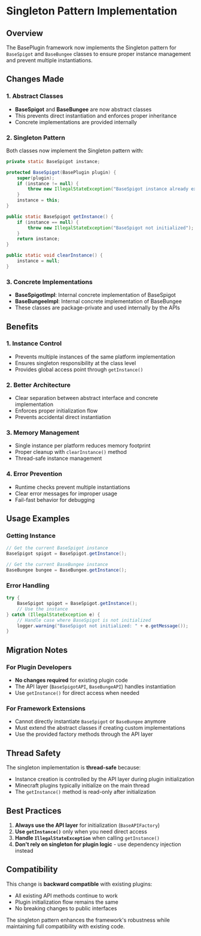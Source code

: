 # Singleton Pattern Implementation

## Overview

The BasePlugin framework now implements the Singleton pattern for `BaseSpigot` and `BaseBungee` classes to ensure proper instance management and prevent multiple instantiations.

## Changes Made

### 1. Abstract Classes

- **BaseSpigot** and **BaseBungee** are now abstract classes
- This prevents direct instantiation and enforces proper inheritance
- Concrete implementations are provided internally

### 2. Singleton Pattern

Both classes now implement the Singleton pattern with:

```java
private static BaseSpigot instance;

protected BaseSpigot(BasePlugin plugin) {
    super(plugin);
    if (instance != null) {
        throw new IllegalStateException("BaseSpigot instance already exists");
    }
    instance = this;
}

public static BaseSpigot getInstance() {
    if (instance == null) {
        throw new IllegalStateException("BaseSpigot not initialized");
    }
    return instance;
}

public static void clearInstance() {
    instance = null;
}
```

### 3. Concrete Implementations

- **BaseSpigotImpl**: Internal concrete implementation of BaseSpigot
- **BaseBungeeImpl**: Internal concrete implementation of BaseBungee
- These classes are package-private and used internally by the APIs

## Benefits

### 1. **Instance Control**
- Prevents multiple instances of the same platform implementation
- Ensures singleton responsibility at the class level
- Provides global access point through `getInstance()`

### 2. **Better Architecture**
- Clear separation between abstract interface and concrete implementation
- Enforces proper initialization flow
- Prevents accidental direct instantiation

### 3. **Memory Management**
- Single instance per platform reduces memory footprint
- Proper cleanup with `clearInstance()` method
- Thread-safe instance management

### 4. **Error Prevention**
- Runtime checks prevent multiple instantiations
- Clear error messages for improper usage
- Fail-fast behavior for debugging

## Usage Examples

### Getting Instance
```java
// Get the current BaseSpigot instance
BaseSpigot spigot = BaseSpigot.getInstance();

// Get the current BaseBungee instance
BaseBungee bungee = BaseBungee.getInstance();
```

### Error Handling
```java
try {
    BaseSpigot spigot = BaseSpigot.getInstance();
    // Use the instance
} catch (IllegalStateException e) {
    // Handle case where BaseSpigot is not initialized
    logger.warning("BaseSpigot not initialized: " + e.getMessage());
}
```

## Migration Notes

### For Plugin Developers
- **No changes required** for existing plugin code
- The API layer (`BaseSpigotAPI`, `BaseBungeAPI`) handles instantiation
- Use `getInstance()` for direct access when needed

### For Framework Extensions
- Cannot directly instantiate `BaseSpigot` or `BaseBungee` anymore
- Must extend the abstract classes if creating custom implementations
- Use the provided factory methods through the API layer

## Thread Safety

The singleton implementation is **thread-safe** because:
- Instance creation is controlled by the API layer during plugin initialization
- Minecraft plugins typically initialize on the main thread
- The `getInstance()` method is read-only after initialization

## Best Practices

1. **Always use the API layer** for initialization (`BaseAPIFactory`)
2. **Use `getInstance()`** only when you need direct access
3. **Handle `IllegalStateException`** when calling `getInstance()`
4. **Don't rely on singleton for plugin logic** - use dependency injection instead

## Compatibility

This change is **backward compatible** with existing plugins:
- All existing API methods continue to work
- Plugin initialization flow remains the same
- No breaking changes to public interfaces

The singleton pattern enhances the framework's robustness while maintaining full compatibility with existing code.